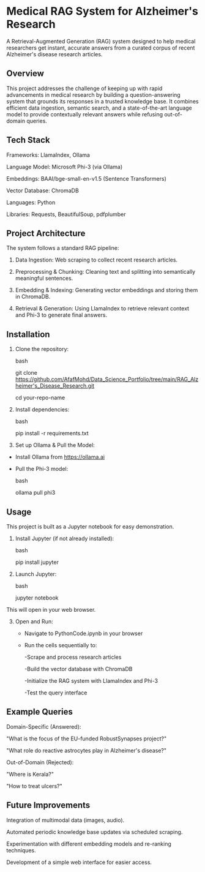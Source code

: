 # Medical RAG System for Alzheimer's Research
A Retrieval-Augmented Generation (RAG) system designed to help medical researchers get instant, accurate answers from a curated corpus of recent Alzheimer's disease research articles.

## Overview
This project addresses the challenge of keeping up with rapid advancements in medical research by building a question-answering system that grounds its responses in a trusted knowledge base. It combines efficient data ingestion, semantic search, and a state-of-the-art language model to provide contextually relevant answers while refusing out-of-domain queries.

## Tech Stack
Frameworks: LlamaIndex, Ollama

Language Model: Microsoft Phi-3 (via Ollama)

Embeddings: BAAI/bge-small-en-v1.5 (Sentence Transformers)

Vector Database: ChromaDB

Languages: Python

Libraries: Requests, BeautifulSoup, pdfplumber

## Project Architecture
The system follows a standard RAG pipeline:

1. Data Ingestion: Web scraping to collect recent research articles.

2. Preprocessing & Chunking: Cleaning text and splitting into semantically meaningful sentences.

3. Embedding & Indexing: Generating vector embeddings and storing them in ChromaDB.

4. Retrieval & Generation: Using LlamaIndex to retrieve relevant context and Phi-3 to generate final answers.

## Installation
1. Clone the repository:

   bash

   git clone https://github.com/AfafMohd/Data_Science_Portfolio/tree/main/RAG_Alzheimer's_Disease_Research.git

   cd your-repo-name

2. Install dependencies:

   bash
   
   pip install -r requirements.txt

4. Set up Ollama & Pull the Model:

- Install Ollama from https://ollama.ai

- Pull the Phi-3 model:

  bash
  
  ollama pull phi3
  
## Usage

This project is built as a Jupyter notebook for easy demonstration.

1. Install Jupyter (if not already installed):

   bash

   pip install jupyter

2. Launch Jupyter:

   bash

   jupyter notebook

This will open in your web browser.

3. Open and Run:
   
   - Navigate to PythonCode.ipynb in your browser

   - Run the cells sequentially to:

       -Scrape and process research articles

       -Build the vector database with ChromaDB

       -Initialize the RAG system with LlamaIndex and Phi-3

       -Test the query interface

## Example Queries
Domain-Specific (Answered):

"What is the focus of the EU-funded RobustSynapses project?"

"What role do reactive astrocytes play in Alzheimer's disease?"

Out-of-Domain (Rejected):

"Where is Kerala?"

"How to treat ulcers?"

## Future Improvements
Integration of multimodal data (images, audio).

Automated periodic knowledge base updates via scheduled scraping.

Experimentation with different embedding models and re-ranking techniques.

Development of a simple web interface for easier access.
